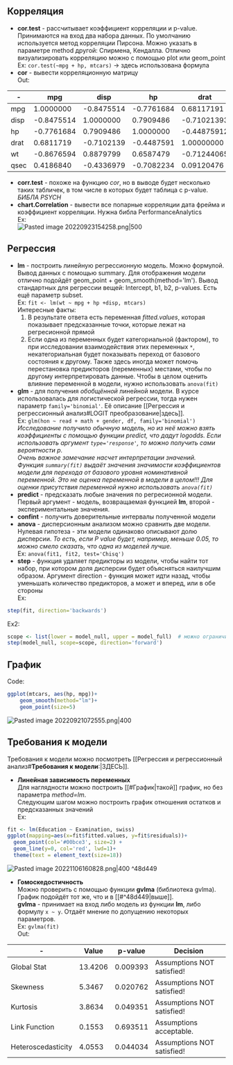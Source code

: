 ## Корреляция  
- **cor.test** - рассчитывает коэффициент корреляции и p-value. Принимаются на вход два набора данных. По умолчанию используется метод корреляции Пирсона. Можно указать в параметре method другой: Спирмена, Кендалла. Отлично визуализировать корреляцию можно с помощью plot или geom_point  
Ex: `cor.test(~mpg + hp, mtcars)` -> здесь использована формула  
- **cor** - вывести корреляционную матрицу  
Out:  
  
-|           mpg   |    disp  |       hp  |      drat   |      wt  |      qsec  
-|-|-|-|-|-|-  
mpg  | 1.0000000 |-0.8475514 |-0.7761684 | 0.68117191| -0.8676594 | 0.41868403  
disp| -0.8475514 | 1.0000000 | 0.7909486 |-0.71021393 | 0.8879799 |-0.43369788  
hp  | -0.7761684 | 0.7909486 | 1.0000000 |-0.44875912 | 0.6587479 |-0.70822339  
drat | 0.6811719| -0.7102139 |-0.4487591 | 1.00000000| -0.7124406 | 0.09120476  
wt  | -0.8676594 | 0.8879799 | 0.6587479 |-0.71244065 | 1.0000000| -0.17471588  
qsec | 0.4186840 |-0.4336979| -0.7082234 | 0.09120476 |-0.1747159 | 1.00000000  
- **corr.test** - похоже на функцию *cor*, но в выводе будет несколько таких табличек, в том числе в которых будет таблица с p-value. *БИБЛА PSYCH*  
- **chart.Correlation** - вывести все попарные корреляции дата фрейма и коэффициент корреляции. Нужна библа PerformanceAnalytics  
Ex:  
![Pasted image 20220923154258.png|500](https://github.com/PolkaDott/Data-Science-Summaries/blob/main/Язык%20R/attachments/Pasted%20image%2020220923154258.png?raw=true)  
## Регрессия  
- **lm** - построить линейную регрессионную модель. Можно формулой. Вывод данных с помощью summary. Для отображения модели отлично подойдёт geom_point + geom_smooth(method='lm'). Вывод стандартных для регрессии вещей: Intercept, b1, b2, p-values. Есть ещё параметр subset.  
Ex: `fit <- lm(wt ~ mpg + hp +disp, mtcars)`  
Интересные факты:  
	1. В результате ответа есть переменная *fitted.values*, которая показывает предсказанные точки, которые лежат на регресионной прямой  
	2. Если одна из переменных будет категориальной (фактором), то при исследовании взаимодействия этих переменных `*`, некатегориальная будет показывать переход от базового состояния к другому. Также здесь иногда может помочь перестановка предикторов (переменных) местами, чтобы по другому интерпретировать данные. Чтобы в целом оценить влияние переменной в модели, нужно использовать `anova(fit)`  
- **glm** - для получения *обобщённой* линейной модели. В курсе использовалась для логистической регрессии, тогда нужен параметр `family='binomial'`. Её описание [[Регрессия и регрессионный анализ#LOGIT преобразование|здесь]].   
Ex: `glm(hon ~ read + math + gender, df, family='binomial')`   
	*Исследование получило обычную модель, но из неё можно взять коэффициенты с помощью функции predict, что дадут logodds. Если использовать аргумент `type='response'`, то можно получить сами вероятности p.  
	Очень важное замечание насчет интерпретации значений.   
	Функция `summary(fit)` выдаёт значения значимости коэффициентов модели для перехода от базового уровня номинативной переменной. Это не оценка переменной в модели в целом!!! Для оценки присутствия переменной нужно использовать `anova(fit)`*   
- **predict** - предсказать любые значения по регресионной модели. Первый аргумент - модель, возвращаемая функцией **lm**, второй - экспериментальные значения.  
- **confint** - получить доверительные интервалы полученной модели  
- **anova** - дисперсионным анализом можно сравнить две модели. Нулевая гипотеза - эти модели одинаково описывают долю дисперсии. *То есть, если P value будет, например, меньше 0.05, то можно смело сказать, что одна из моделей лучше.*  
Ex: `anova(fit1, fit2, test='Chisq')`  
- **step** - функция удаляет предикторы из модели, чтобы найти тот набор, при котором доля дисперсии будет объясняться наилучшим образом. Аргумент direction - функция может идти назад, чтобы уменьшать количество предикторов, а может и вперед, или в обе стороны  
Ex:   
```R  
step(fit, direction='backwards')  
```  
Ex2:   
```R  
scope <- list(lower = model_null, upper = model_full)  # можно ограничить scope двумя моделями  
step(model_null, scope=scope, direction='forward')   
```  
  
## График  
Code:   
```R  
ggplot(mtcars, aes(hp, mpg))+  
	geom_smooth(method="lm")+  
	geom_point(size=5)  
```  
![Pasted image 20220921072555.png|400](https://github.com/PolkaDott/Data-Science-Summaries/blob/main/Язык%20R/attachments/Pasted%20image%2020220921072555.png?raw=true)  
## Требования к модели  
Требования к модели можно посмотреть [[Регрессия и регрессионный анализ#**Требования к модели**:|ЗДЕСЬ]].   
- **Линейная зависимость переменных**  
Для наглядности можно построить [[#График|такой]] график, но без параметра *method=lm*.  
Следующим шагом можно построить график отношения остатков и предсказанных значений  
Ex:   
```R  
fit <- lm(Education ~ Examination, swiss)  
ggplot(mapping=aes(x=fit$fitted.values, y=fit$residuals))+  
  geom_point(col='#00bce3', size=2) +  
  geom_line(y=0, col='red', lwd=1)+  
  theme(text = element_text(size=18))  
```  
![Pasted image 20221106160828.png|400](https://github.com/PolkaDott/Data-Science-Summaries/blob/main/Язык%20R/attachments/Pasted%20image%2020221106160828.png?raw=true)   ^48d449  
- **Гомоскедостичность**   
Можно проверить с помощью функции **gvlma** (библиотека gvlma). График подойдёт тот же, что и в [[#^48d449|выше]].  
**gvlma** - принимает на вход либо модель из функции **lm**, либо формулу `x ~ y`. Отдаёт мнение по допущению некоторых параметров.  
Ex: `gvlma(fit)`  
Out:   
  
-|   Value  |p-value |                  Decision  
-|-|-|-  
Global Stat      |  13.4206 | 0.009393 |Assumptions NOT satisfied!  
Skewness          |  5.3467| 0.020762| Assumptions NOT satisfied!  
Kurtosis         |   3.8634| 0.049351| Assumptions NOT satisfied!  
Link Function     |  0.1553| 0.693511 |   Assumptions acceptable.  
Heteroscedasticity  |4.0553| 0.044034| Assumptions NOT satisfied!  
